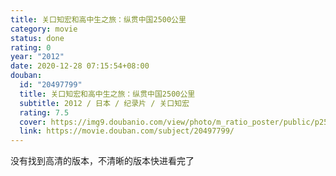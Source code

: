```yaml
---
title: 关口知宏和高中生之旅：纵贯中国2500公里
category: movie
status: done
rating: 0
year: "2012"
date: 2020-12-28 07:15:54+08:00
douban:
  id: "20497799"
  title: 关口知宏和高中生之旅：纵贯中国2500公里
  subtitle: 2012 / 日本 / 纪录片 / 关口知宏
  rating: 7.5
  cover: https://img9.doubanio.com/view/photo/m_ratio_poster/public/p2594968596.jpg
  link: https://movie.douban.com/subject/20497799/
---
```


没有找到高清的版本，不清晰的版本快进看完了
